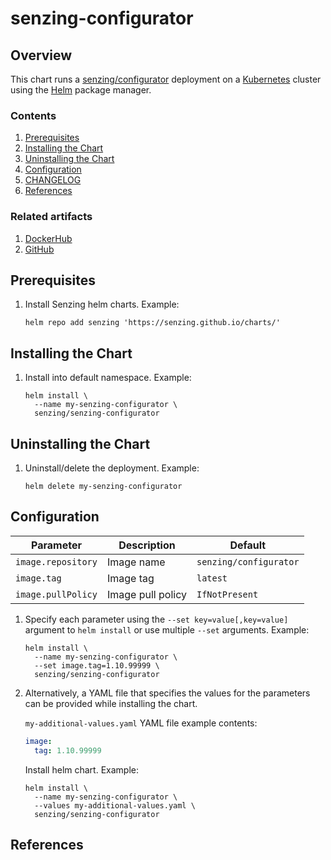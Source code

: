 # senzing-configurator

## Overview

This chart runs a [senzing/configurator](https://github.com/Senzing/configurator) deployment on a
[Kubernetes](http://kubernetes.io) cluster using the
[Helm](https://helm.sh) package manager.

### Contents

1. [Prerequisites](#prerequisites)
1. [Installing the Chart](#installing-the-chart)
1. [Uninstalling the Chart](#uninstalling-the-chart)
1. [Configuration](#configuration)
1. [CHANGELOG](CHANGELOG.md)
1. [References](#references)

### Related artifacts

1. [DockerHub](https://hub.docker.com/r/senzing/configurator)
1. [GitHub](https://github.com/Senzing/configurator)

## Prerequisites

1. Install Senzing helm charts.
   Example:

    ```console
    helm repo add senzing 'https://senzing.github.io/charts/'
    ```

## Installing the Chart

1. Install into default namespace.
   Example:

    ```console
    helm install \
      --name my-senzing-configurator \
      senzing/senzing-configurator
    ```

## Uninstalling the Chart

1. Uninstall/delete the deployment.
   Example:

    ```console
    helm delete my-senzing-configurator
    ```

## Configuration

| Parameter | Description | Default |
|-----------|-------------|---------|
| `image.repository` | Image name        | `senzing/configurator` |
| `image.tag`         | Image tag         | `latest` |
| `image.pullPolicy` | Image pull policy | `IfNotPresent` |

1. Specify each parameter using the `--set key=value[,key=value]` argument to `helm install` or use multiple `--set` arguments. Example:

    ```console
    helm install \
      --name my-senzing-configurator \
      --set image.tag=1.10.99999 \
      senzing/senzing-configurator
    ```

1. Alternatively, a YAML file that specifies the values for the parameters can be provided while installing the chart.

    `my-additional-values.yaml` YAML file example contents:

    ```yaml
    image:
      tag: 1.10.99999
    ```

    Install helm chart. Example:

    ```console
    helm install \
      --name my-senzing-configurator \
      --values my-additional-values.yaml \
      senzing/senzing-configurator
    ```

## References
